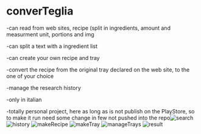 # converTeglia

-can read from web sites, recipe (split in ingredients, amount and measurment unit, portions and img

-can split a text with a ingredient list

-can create your own recipe and tray

-convert the recipe from the original tray declared on the web site, to the one of your choice

-manage the research history

-only in italian

-totally personal project, here as long as is not publish on the PlayStore, so to make it run need some change in few not pushed into the repo![search](https://user-images.githubusercontent.com/66016281/111285945-f7018400-8641-11eb-954e-c085c0159721.jpg)
![history](https://user-images.githubusercontent.com/66016281/111285952-f79a1a80-8641-11eb-8b8c-0c3027f1af4c.jpg)
![makeRecipe](https://user-images.githubusercontent.com/66016281/111285954-f832b100-8641-11eb-86ba-5aa84d8e4849.jpg)
![makeTray](https://user-images.githubusercontent.com/66016281/111285956-f832b100-8641-11eb-94cb-07c7fa5f1b75.jpg)
![manageTrays](https://user-images.githubusercontent.com/66016281/111285958-f8cb4780-8641-11eb-8e39-8dbd17cb3c73.jpg)
![result](https://user-images.githubusercontent.com/66016281/111285960-f8cb4780-8641-11eb-863d-58e771421e69.jpg)

